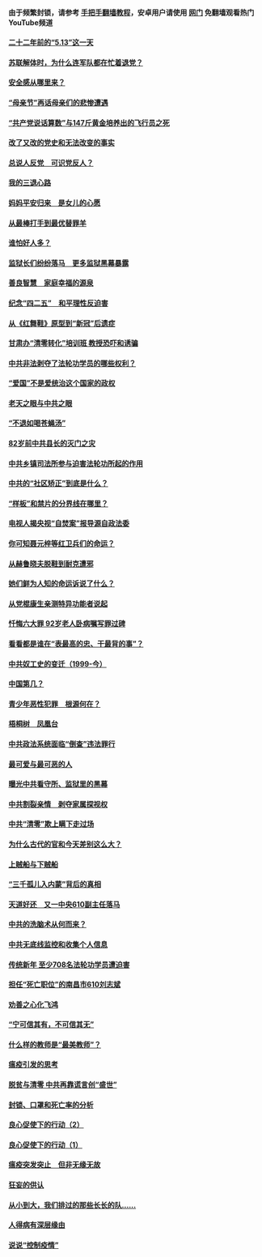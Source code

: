 #### 由于频繁封锁，请参考 [手把手翻墙教程](https://github.com/gfw-breaker/guides/wiki/)，安卓用户请使用 [网门](https://github.com/gfw-breaker/nogfw/blob/master/dl.md?t=05121200) 免翻墙观看热门YouTube频道 

#### [二十二年前的“5.13”这一天](../pages/19/424814.md?t=05121200) 

#### [苏联解体时，为什么连军队都在忙着退党？](../pages/19/424335.md?t=05121200) 

#### [安全感从哪里来？](../pages/19/424336.md?t=05121200) 

#### [“母亲节”再话母亲们的悲惨遭遇](../pages/19/424234.md?t=05121200) 

#### [“共产党说话算数”与147斤黄金培养出的飞行员之死](../pages/19/424115.md?t=05121200) 

#### [改了又改的党史和无法改变的事实](../pages/19/424037.md?t=05121200) 

#### [总说人反党　可识党反人？](../pages/19/423820.md?t=05121200) 

#### [我的三退心路](../pages/19/423876.md?t=05121200) 

#### [妈妈平安归来　是女儿的心愿](../pages/19/423947.md?t=05121200) 

#### [从最棒打手到最优替罪羊](../pages/19/423819.md?t=05121200) 

#### [谁怕好人多？](../pages/19/423774.md?t=05121200) 

#### [监狱长们纷纷落马　更多监狱黑幕暴露](../pages/19/423787.md?t=05121200) 

#### [善良智慧　家庭幸福的源泉](../pages/19/423632.md?t=05121200) 

#### [纪念“四二五”　和平理性反迫害](../pages/19/423660.md?t=05121200) 

#### [从《红舞鞋》原型到“新冠”后遗症](../pages/19/423509.md?t=05121200) 

#### [甘肃办“清零转化”培训班 教授恐吓和诱骗](../pages/19/423498.md?t=05121200) 

#### [中共非法剥夺了法轮功学员的哪些权利？](../pages/19/423392.md?t=05121200) 

#### [“爱国”不是爱统治这个国家的政权](../pages/19/423029.md?t=05121200) 

#### [老天之眼与中共之眼](../pages/19/423378.md?t=05121200) 

#### [“不退如喝苍蝇汤”](../pages/19/423287.md?t=05121200) 

#### [82岁前中共县长的灭门之灾](../pages/19/423055.md?t=05121200) 

#### [中共乡镇司法所参与迫害法轮功所起的作用](../pages/19/423064.md?t=05121200) 

#### [中共的“社区矫正”到底是什么？](../pages/19/422870.md?t=05121200) 

#### [“样板”和禁片的分界线在哪里？](../pages/19/422704.md?t=05121200) 

#### [电视人揭央视“自焚案”报导源自政法委](../pages/19/422770.md?t=05121200) 

#### [你可知聂元梓等红卫兵们的命运？](../pages/19/422848.md?t=05121200) 

#### [从赫鲁晓夫脱鞋到耐克遭邪](../pages/19/422826.md?t=05121200) 

#### [她们鲜为人知的命运诉说了什么？](../pages/19/422754.md?t=05121200) 

#### [从党棍康生亲测特异功能者说起](../pages/19/422657.md?t=05121200) 

#### [忏悔六大罪 92岁老人卧病嘱写罪过碑](../pages/19/422750.md?t=05121200) 

#### [看看都是谁在“表最高的忠、干最背的事”？](../pages/19/422703.md?t=05121200) 

#### [中共奴工史的变迁（1999-今）](../pages/19/422656.md?t=05121200) 

#### [中国第几？](../pages/19/422496.md?t=05121200) 

#### [青少年恶性犯罪　根源何在？](../pages/19/422449.md?t=05121200) 

#### [梧桐树　凤凰台](../pages/19/422442.md?t=05121200) 

#### [中共政法系统面临“倒查”违法罪行](../pages/19/422497.md?t=05121200) 

#### [最可爱与最可恶的人](../pages/19/422448.md?t=05121200) 

#### [曝光中共看守所、监狱里的黑幕](../pages/19/422390.md?t=05121200) 

#### [中共割裂亲情　剥夺家属探视权](../pages/19/422364.md?t=05121200) 

#### [中共“清零”欺上瞒下走过场](../pages/19/422306.md?t=05121200) 

#### [为什么古代的官和今天差别这么大？](../pages/19/422228.md?t=05121200) 

#### [上贼船与下贼船](../pages/19/422276.md?t=05121200) 

#### [“三千孤儿入内蒙”背后的真相](../pages/19/422229.md?t=05121200) 

#### [天道好还　又一中央610副主任落马](../pages/19/422155.md?t=05121200) 

#### [中共的洗脑术从何而来？](../pages/19/422154.md?t=05121200) 

#### [中共无底线监控和收集个人信息](../pages/19/422039.md?t=05121200) 

#### [传统新年 至少708名法轮功学员遭迫害](../pages/19/421946.md?t=05121200) 

#### [担任“死亡职位”的南昌市610刘志斌](../pages/19/421957.md?t=05121200) 

#### [劝善之心化飞鸿](../pages/19/421164.md?t=05121200) 

#### [“宁可信其有，不可信其无”](../pages/19/421691.md?t=05121200) 

#### [什么样的教师是“最美教师”？](../pages/19/421755.md?t=05121200) 

#### [瘟疫引发的思考](../pages/19/421594.md?t=05121200) 

#### [脱贫与清零 中共再靠谎言创“盛世”](../pages/19/421590.md?t=05121200) 

#### [封锁、口罩和死亡率的分析](../pages/19/421495.md?t=05121200) 

#### [良心促使下的行动（2）](../pages/19/421361.md?t=05121200) 

#### [良心促使下的行动（1）](../pages/19/421302.md?t=05121200) 

#### [瘟疫突发突止　但非无缘无故](../pages/19/421281.md?t=05121200) 

#### [狂妄的供认](../pages/19/421199.md?t=05121200) 

#### [从小到大，我们排过的那些长长的队……](../pages/19/421243.md?t=05121200) 

#### [人得病有深层缘由](../pages/19/420864.md?t=05121200) 

#### [说说“控制疫情”](../pages/19/420831.md?t=05121200) 

